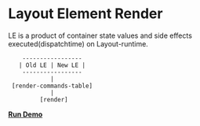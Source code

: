 # Layout Element Render
LE is a product of container state values and side effects executed(dispatchtime) on Layout-runtime.
```
    -----------------
   | Old LE | New LE |
    -----------------
            |
 [render-commands-table]
            |
         [render]
```
[**Run Demo**](https://stackblitz.com/edit/node-wgdsif)
